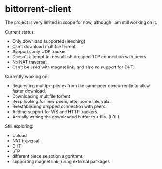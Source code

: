 # bittorrent-client

The project is very limited in scope for now, although I am still working on it.

Current status:
- Only download supported (leeching)
- Can't download multifile torrent
- Supports only UDP tracker
- Doesn't attempt to reestablish dropped TCP connection with peers.
- No NAT traversal
- Can't be used with magnet link, and also no support for DHT.


Currently working on:
- Requesting multiple pieces from the same peer concurrently to allow faster download.
- Downloading multifile torrent
- Keep looking for new peers, after some intervals.
- Reestablishing dropped connection with peers.
- Adding support for WS and HTTP trackers.
- Actually writing the downloaded buffer to a file. (LOL)


Still exploring:
- Upload
- NAT traversal
- DHT
- uTP
- different piece selection algorithms
- supporting magnet link, using external packages
